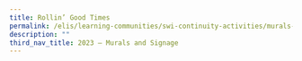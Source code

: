 ```yaml
---
title: Rollin’ Good Times
permalink: /elis/learning-communities/swi-continuity-activities/murals-and-signage/rollin-good-times/
description: ""
third_nav_title: 2023 – Murals and Signage
---
```

